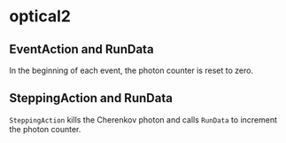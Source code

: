 # optical2

## EventAction and RunData

In the beginning of each event, the photon counter is reset to zero.

## SteppingAction and RunData

`SteppingAction` kills the Cherenkov photon and calls `RunData` to increment the photon counter.

